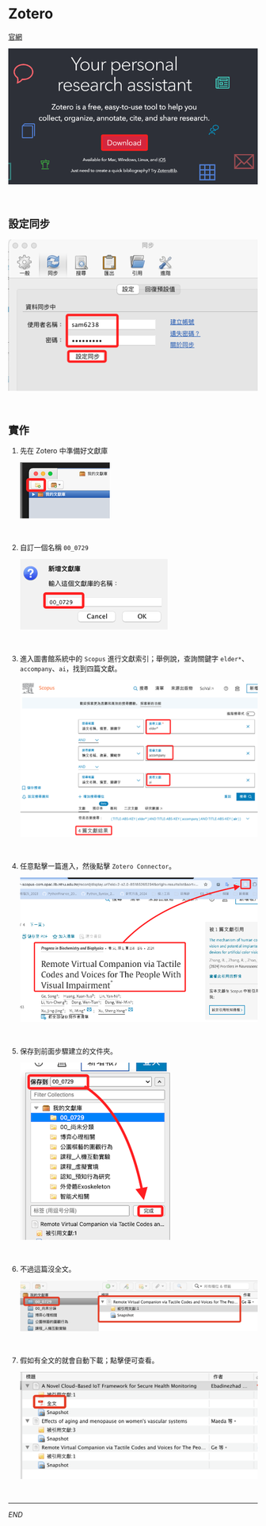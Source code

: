 # Zotero

[官網](https://www.zotero.org/)

![](images/img_01.png)

<br>

## 設定同步

![](images/img_02.png)

<br>

## 實作

1. 先在 Zotero 中準備好文獻庫

    ![](images/img_03.png)

<br>

2. 自訂一個名稱 `00_0729`

    ![](images/img_04.png)

<br>

3. 進入圖書館系統中的 `Scopus` 進行文獻索引；舉例說，查詢關鍵字 `elder*`、`accompany`、`ai`，找到四篇文獻。

    ![](images/img_05.png)

<br>

4. 任意點擊一篇進入，然後點擊 `Zotero Connector`。

    ![](images/img_06.png)

<br>

5. 保存到前面步驟建立的文件夾。

    ![](images/img_07.png)

<br>

6. 不過這篇沒全文。

    ![](images/img_08.png)

<br>

7. 假如有全文的就會自動下載；點擊便可查看。

    ![](images/img_09.png)

<br>

___

_END_
